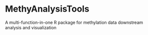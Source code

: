 # MethyAnalysisTools
A multi-function-in-one R package for methylation data downstream analysis and visualization

